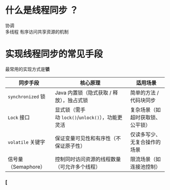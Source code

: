 # 什么是线程同步 ？
协调       
多线程
有序访问共享资源的机制

# 实现线程同步的常见手段

最常用的实现方式是**锁**

| 同步手段             | 核心原理                               | 适用场景             |
| ---------------- | ---------------------------------- | ---------------- |
| `synchronized` 锁 | Java 内置锁（隐式获取 / 释放），独占式锁           | 简单的方法 / 代码块同步    |
| `Lock` 接口        | 显式锁（需手动 `lock()`/`unlock()`），功能更灵活 | 复杂场景（如超时获取锁、公平锁） |
| `volatile` 关键字   | 保证变量可见性和有序性（不保证原子性）                | 仅读多写少、无复合操作的场景   |
| 信号量（Semaphore）   | 控制同时访问资源的线程数量（可允许多个线程）             | 限流场景（如连接池控制）     |

### [
